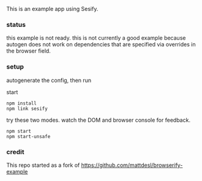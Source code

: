 This is an example app using Sesify.

### status
this example is not ready.
this is not currently a good example because autogen does not work on dependencies that are specified via overrides in the browser field.

### setup
autogenerate the config, then run

start
```
npm install
npm link sesify
```

try these two modes. watch the DOM and browser console for feedback.
```
npm start
npm start-unsafe
```

### credit

This repo started as a fork of https://github.com/mattdesl/browserify-example